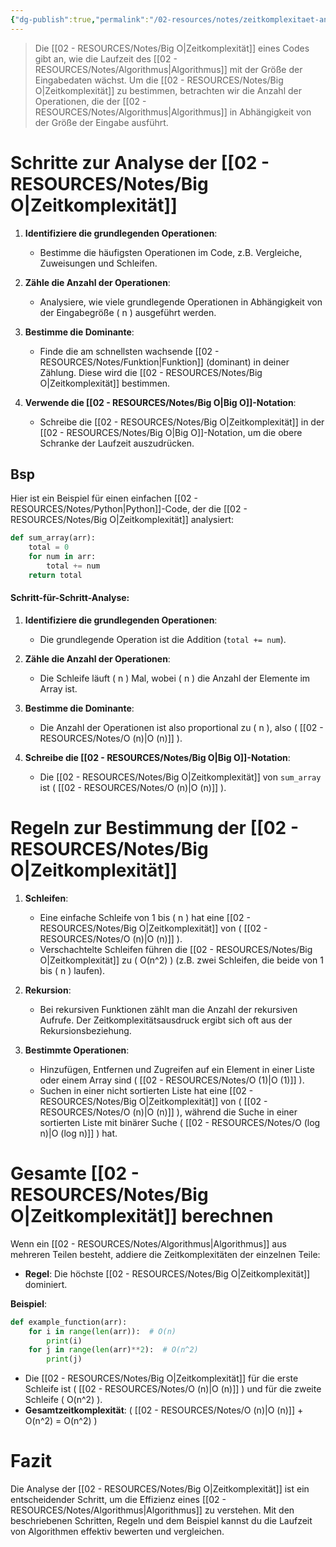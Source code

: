 ```yaml
---
{"dg-publish":true,"permalink":"/02-resources/notes/zeitkomplexitaet-analysieren/","tags":["code/python","code/algorithmus"],"noteIcon":"","updated":"2024-10-31T22:54:24.639+01:00"}
---
```


>Die [[02 - RESOURCES/Notes/Big O\|Zeitkomplexität]] eines Codes gibt an, wie die Laufzeit des [[02 - RESOURCES/Notes/Algorithmus\|Algorithmus]] mit der Größe der Eingabedaten wächst. Um die [[02 - RESOURCES/Notes/Big O\|Zeitkomplexität]] zu bestimmen, betrachten wir die Anzahl der Operationen, die der [[02 - RESOURCES/Notes/Algorithmus\|Algorithmus]] in Abhängigkeit von der Größe der Eingabe ausführt.

# Schritte zur Analyse der [[02 - RESOURCES/Notes/Big O\|Zeitkomplexität]]

1. **Identifiziere die grundlegenden Operationen**:
   - Bestimme die häufigsten Operationen im Code, z.B. Vergleiche, Zuweisungen und Schleifen.

2. **Zähle die Anzahl der Operationen**:
   - Analysiere, wie viele grundlegende Operationen in Abhängigkeit von der Eingabegröße \( n \) ausgeführt werden.

3. **Bestimme die Dominante**:
   - Finde die am schnellsten wachsende [[02 - RESOURCES/Notes/Funktion\|Funktion]] (dominant) in deiner Zählung. Diese wird die [[02 - RESOURCES/Notes/Big O\|Zeitkomplexität]] bestimmen.

4. **Verwende die [[02 - RESOURCES/Notes/Big O\|Big O]]-Notation**:
   - Schreibe die [[02 - RESOURCES/Notes/Big O\|Zeitkomplexität]] in der [[02 - RESOURCES/Notes/Big O\|Big O]]-Notation, um die obere Schranke der Laufzeit auszudrücken.

## Bsp

Hier ist ein Beispiel für einen einfachen [[02 - RESOURCES/Notes/Python\|Python]]-Code, der die [[02 - RESOURCES/Notes/Big O\|Zeitkomplexität]] analysiert:

```python
def sum_array(arr):
    total = 0
    for num in arr:
        total += num
    return total
```

#### Schritt-für-Schritt-Analyse:

1. **Identifiziere die grundlegenden Operationen**:
   - Die grundlegende Operation ist die Addition (`total += num`).

2. **Zähle die Anzahl der Operationen**:
   - Die Schleife läuft \( n \) Mal, wobei \( n \) die Anzahl der Elemente im Array ist.

3. **Bestimme die Dominante**:
   - Die Anzahl der Operationen ist also proportional zu ( n ), also ( [[02 - RESOURCES/Notes/O (n)\|O (n)]] ).

4. **Schreibe die [[02 - RESOURCES/Notes/Big O\|Big O]]-Notation**:
   - Die [[02 - RESOURCES/Notes/Big O\|Zeitkomplexität]] von `sum_array` ist ( [[02 - RESOURCES/Notes/O (n)\|O (n)]] ).

# Regeln zur Bestimmung der [[02 - RESOURCES/Notes/Big O\|Zeitkomplexität]]

1. **Schleifen**:
   - Eine einfache Schleife von 1 bis \( n \) hat eine [[02 - RESOURCES/Notes/Big O\|Zeitkomplexität]] von ( [[02 - RESOURCES/Notes/O (n)\|O (n)]] ).
   - Verschachtelte Schleifen führen die [[02 - RESOURCES/Notes/Big O\|Zeitkomplexität]] zu \( O(n^2) \) (z.B. zwei Schleifen, die beide von 1 bis \( n \) laufen).

2. **Rekursion**:
   - Bei rekursiven Funktionen zählt man die Anzahl der rekursiven Aufrufe. Der Zeitkomplexitätsausdruck ergibt sich oft aus der Rekursionsbeziehung.

3. **Bestimmte Operationen**:
   - Hinzufügen, Entfernen und Zugreifen auf ein Element in einer Liste oder einem Array sind \( [[02 - RESOURCES/Notes/O (1)\|O (1)]] \).
   - Suchen in einer nicht sortierten Liste hat eine [[02 - RESOURCES/Notes/Big O\|Zeitkomplexität]] von \( [[02 - RESOURCES/Notes/O (n)\|O (n)]] \), während die Suche in einer sortierten Liste mit binärer Suche \( [[02 - RESOURCES/Notes/O (log n)\|O (log n)]] \) hat.

# Gesamte [[02 - RESOURCES/Notes/Big O\|Zeitkomplexität]] berechnen

Wenn ein [[02 - RESOURCES/Notes/Algorithmus\|Algorithmus]] aus mehreren Teilen besteht, addiere die Zeitkomplexitäten der einzelnen Teile:

- **Regel**: Die höchste [[02 - RESOURCES/Notes/Big O\|Zeitkomplexität]] dominiert.
  
**Beispiel**:
```python
def example_function(arr):
    for i in range(len(arr)):  # O(n)
        print(i)
    for j in range(len(arr)**2):  # O(n^2)
        print(j)
```

- Die [[02 - RESOURCES/Notes/Big O\|Zeitkomplexität]] für die erste Schleife ist \( [[02 - RESOURCES/Notes/O (n)\|O (n)]] \) und für die zweite Schleife \( O(n^2) \).
- **Gesamtzeitkomplexität**: \( [[02 - RESOURCES/Notes/O (n)\|O (n)]] + O(n^2) = O(n^2) \)

# Fazit

Die Analyse der [[02 - RESOURCES/Notes/Big O\|Zeitkomplexität]] ist ein entscheidender Schritt, um die Effizienz eines [[02 - RESOURCES/Notes/Algorithmus\|Algorithmus]] zu verstehen. Mit den beschriebenen Schritten, Regeln und dem Beispiel kannst du die Laufzeit von Algorithmen effektiv bewerten und vergleichen.
